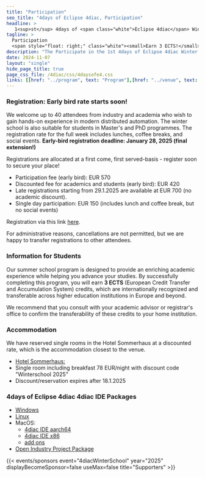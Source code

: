 ```yaml
---
title: "Participation"
seo_title: "4days of Eclipse 4diac, Participation"
headline: > 
   1<sup>st</sup> 4days of <span class="white">Eclipse 4diac</span> Winter School
tagline: >
  Participation
  <span style="float: right;" class="white"><small>Earn 3 ECTS!</small></span>
description: "The Participate in the 1st 4days of Eclipse 4diac Winter School"
date: 2024-11-07
layout: "single"
hide_page_title: true
page_css_file: /4diac/css/4daysofe4.css
links: [[href: "../program", text: "Program"],[href: "../venue", text: "Venue"],[href: "../participation", text: "Participation"],[href: "../organisation", text: "Organisation"]]
---
```


### Registration: Early bird rate starts soon!
We welcome up to 40 attendees from industry and academia who wish to gain hands-on 
experience in modern distributed automation. The winter school is also suitable for students in Master's and PhD programmes. The registration rate for the full week includes lunches, coffee breaks, and social events. **Early-bird registration deadline: January 28, 2025 (final extension!)** 

Registrations are allocated at a first come, first served-basis - register soon to secure your place! 

- Participation fee (early bird): EUR 570
- Discounted fee for academics and students (early bird): EUR 420
- Late registrations starting from 29.1.2025 are available at EUR 700 (no academic discount). 
- Single day participation: EUR 150 (includes lunch and coffee break, but no social events) 

Registration via this link [here](https://conferences.jku.at/4d4d).

For administrative reasons, cancellations are not permitted, but we are happy to transfer registrations to other attendees.

### Information for Students
Our summer school program is designed to provide an enriching academic experience while helping you advance your studies. 
By successfully completing this program, you will earn **3 ECTS** (European Credit Transfer and Accumulation System) credits, which are internationally recognized and transferable across higher education institutions in Europe and beyond.

We recommend that you consult with your academic advisor or registrar's office to confirm the transferability of these credits to your home institution.

### Accommodation
We have reserved single rooms in the Hotel Sommerhaus at a discounted rate, which is the accommodation closest to the venue. 
- [Hotel Sommerhaus: ](https://www.sommerhaus-hotel.at/de/linz)
- Single room including breakfast 78 EUR/night with discount code "Winterschool 2025"
- Discount/reservation expires after 18.1.2025


### 4days of Eclipse 4diac 4diac IDE Packages

  - [Windows](https://drive.jku.at/filr/public-link/file-download/0cce88f0948833ad0194ec5ddefc1f8e/67925/9149598502238844872/4diac-ide_4d4d-win32.x86_64.zip)
  - [Linux](https://drive.jku.at/filr/public-link/file-download/0cce88f0948833ad0194ec60b40f1f92/67924/-2808478643574270225/4diac-ide_4d24d-linux.gtk.x86_64.tar.xz)
  - MacOS:
     - [4diac IDE aarch64](https://drive.jku.at/filr/public-link/file-download/0cce88f0948833ad0194ec1bf20f1f4e/67921/-1514391676531256633/4diac-ide_4d4d-macosx.cocoa.aarch64.dmg)
     - [4diac IDE x86](https://drive.jku.at/filr/public-link/file-download/0cce88f0948833ad0194ec1dd3791f52/67922/-2882545380141171226/4diac-ide_4d4d-macosx.cocoa.x86_64.dmg)
     - [add ons](https://drive.jku.at/filr/public-link/file-download/0cce88f0948833ad0194ec5901071f8a/67923/8555468865740863601/4d4d_Mac_adons.zip)
  - [Open Industry Project Package](https://nc.offis.de/index.php/s/NKo9gKxxEsAbFr4)

{{< events/sponsors event="4diacWinterSchool" year="2025" displayBecomeSponsor=false useMax=false title="Supporters" >}}

